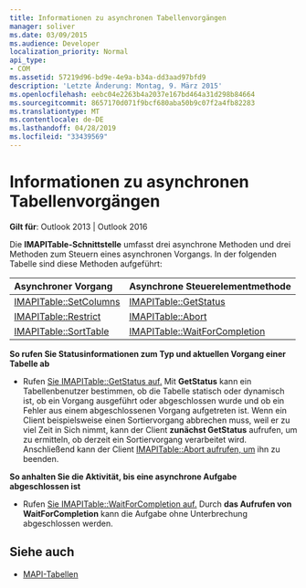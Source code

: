 ```yaml
---
title: Informationen zu asynchronen Tabellenvorgängen
manager: soliver
ms.date: 03/09/2015
ms.audience: Developer
localization_priority: Normal
api_type:
- COM
ms.assetid: 57219d96-bd9e-4e9a-b34a-dd3aad97bfd9
description: 'Letzte Änderung: Montag, 9. März 2015'
ms.openlocfilehash: eebc04e2263b4a2037e167bd464a31d298b84664
ms.sourcegitcommit: 8657170d071f9bcf680aba50b9c07f2a4fb82283
ms.translationtype: MT
ms.contentlocale: de-DE
ms.lasthandoff: 04/28/2019
ms.locfileid: "33439569"
---
```

# <a name="about-asynchronous-table-operations"></a>Informationen zu asynchronen Tabellenvorgängen
 
**Gilt für**: Outlook 2013 | Outlook 2016 
  
Die **IMAPITable-Schnittstelle** umfasst drei asynchrone Methoden und drei Methoden zum Steuern eines asynchronen Vorgangs. In der folgenden Tabelle sind diese Methoden aufgeführt: 
  
|**Asynchroner Vorgang**|**Asynchrone Steuerelementmethode**|
|:-----|:-----|
|[IMAPITable::SetColumns](imapitable-setcolumns.md) <br/> |[IMAPITable::GetStatus](imapitable-getstatus.md) <br/> |
|[IMAPITable::Restrict](imapitable-restrict.md) <br/> |[IMAPITable::Abort](imapitable-abort.md) <br/> |
|[IMAPITable::SortTable](imapitable-sorttable.md) <br/> |[IMAPITable::WaitForCompletion](imapitable-waitforcompletion.md) <br/> |
   
**So rufen Sie Statusinformationen zum Typ und aktuellen Vorgang einer Tabelle ab**
  
- Rufen [Sie IMAPITable::GetStatus auf.](imapitable-getstatus.md) Mit **GetStatus** kann ein Tabellenbenutzer bestimmen, ob die Tabelle statisch oder dynamisch ist, ob ein Vorgang ausgeführt oder abgeschlossen wurde und ob ein Fehler aus einem abgeschlossenen Vorgang aufgetreten ist. Wenn ein Client beispielsweise einen Sortiervorgang abbrechen muss, weil er zu viel Zeit in Sich nimmt, kann der Client **zunächst GetStatus** aufrufen, um zu ermitteln, ob derzeit ein Sortiervorgang verarbeitet wird. Anschließend kann der Client [IMAPITable::Abort aufrufen, um](imapitable-abort.md) ihn zu beenden. 
    
**So anhalten Sie die Aktivität, bis eine asynchrone Aufgabe abgeschlossen ist**
  
- Rufen [Sie IMAPITable::WaitForCompletion auf.](imapitable-waitforcompletion.md) Durch **das Aufrufen von WaitForCompletion** kann die Aufgabe ohne Unterbrechung abgeschlossen werden. 
    
## <a name="see-also"></a>Siehe auch

- [MAPI-Tabellen](mapi-tables.md)


